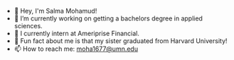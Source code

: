 - 👋 Hey, I'm Salma Mohamud!
- 🔭 I’m currently working on getting a bachelors degree in applied sciences.
- 🌱 I currently intern at Ameriprise Financial. 
- 👯 Fun fact about me is that my sister graduated from Harvard University!
- 📫 How to reach me: moha1677@umn.edu
